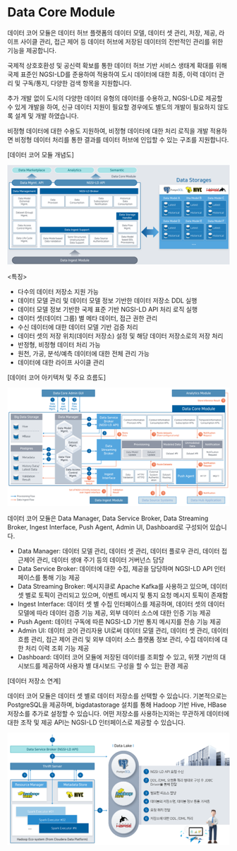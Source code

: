 # Data Core Module

데이터 코어 모듈은 데이터 허브 플랫폼의 데이터 모델, 데이터 셋 관리, 저장, 제공, 라이프 사이클 관리, 접근 제어 등 데이터 허브에 저장된 데이터의 전반적인 관리를 위한 기능을 제공합니다.

국제적 상호호환성 및 공신력 확보를 통한 데이터 허브 기반 서비스 생태계 확대를 위해 국제 표준인 NGSI-LD를 준용하여 적용하여 도시 데이터에 대한 최종, 이력 데이터 관리 및 구독/통지, 다양한 검색 항목을 지원합니다.

추가 개발 없이 도시의 다양한 데이터 유형의 데이터를 수용하고, NGSI-LD로 제공할 수 있게 개발을 하여, 신규 데이터 지원이 필요할 경우에도 별도의 개발이 필요하지 않도록 설계 및 개발 하였습니다.

비정형 데이터에 대한 수용도 지원하여, 비정형 데이터에 대한 처리 로직을 개발 적용하면 비정형 데이터 처리를 통한 결과를 데이터 허브에 인입할 수 있는 구조를 지원합니다.

[데이터 코어 모듈 개념도]

![데이터 코어 모듈 개념도](./image/개념도.png)

<특징>

- 다수의 데이터 저장소 지원 가능
- 데이터 모델 관리 및 데이터 모델 정보 기반한 데이터 저장소 DDL 실행
- 데이터 모델 정보 기반한 국제 표준 기반 NGSI-LD API 처리 로직 실행
- 데이터 셋(데이터 그룹) 별 메타 데이터, 접근 권한 관리
- 수신 데이터에 대한 데이터 모델 기반 검증 처리
- 데이터 셋의 저장 위치(데이터 저장소) 설정 및 해당 데이터 저장소로의 저장 처리
- 반정형, 비정형 데이터 처리 가능
- 원천, 가공, 분석/예측 데이터에 대한 전체 관리 가능
- 데이터에 대한 라이프 사이클 관리



[데이터 코어 아키텍처 및 주요 흐름도]

![데이터 코어 아키텍처 및 주요 흐름도](./image/아키텍처.png)

데이터 코어 모듈은 Data Manager, Data Service Broker, Data Streaming Broker, Ingest Interface, Push Agent, Admin UI, Dashboard로 구성되어 있습니다.

- Data Manager: 데이터 모델 관리, 데이터 셋 관리, 데이터 플로우 관리, 데이터 접근제어 관리, 데이터 생애 주기 등의 데이터 거버넌스 담당
- Data Service Broker: 데이터에 대한 수집, 제공을 담당하며 NGSI-LD API 인터페이스를 통해 기능 제공
- Data Streaming Broker: 메시지큐로 Apache Kafka를 사용하고 있으며, 데이터 셋 별로 토픽이 관리되고 있으며, 이벤트 메시지 및 통지 요청 메시지 토픽이 존재함
- Ingest Interface: 데이터 셋 별 수집 인터페이스를 제공하며, 데이터 셋의 데이터 모델에 따라 데이터 검증 기능 제공, 외부 데이터 소스에 대한 인증 기능 제공
- Push Agent: 데이터 구독에 따른 NGSI-LD 기반 통지 메시지를 전송 기능 제공
- Admin UI: 데이터 코어 관리자용 UI로써 데이터 모델 관리, 데이터 셋 관리, 데이터 흐름 관리, 접근 제어 관리 및 외부 데이터 소스 플랫폼 정보 관리, 수집 데이터에 대한 처리 이력 조회 기능 제공
- Dashboard: 데이터 코어 모듈에 저장된 데이터를 조회할 수 있고, 위젯 기반의 대시보드를 제공하여 사용자 별 대시보드 구성을 할 수 있는 환경 제공



[데이터 저장소 연계]

데이터 코어 모듈은 데이터 셋 별로 데이터 저장소를 선택할 수 있습니다. 기본적으로는 PostgreSQL을 제공하며, bigdatastorage 설치를 통해 Hadoop 기반 Hive, HBase 저장소를 추가로 설정할 수 있습니다. 어떤 저장소를 사용하는지와는 무관하게 데이터에 대한 조작 및 제공 API는 NGSI-LD 인터페이스로 제공할 수 있습니다.

![데이터 저장소 연계](./image/데이터저장소.png)
